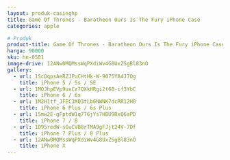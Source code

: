 ```yaml
---
layout: produk-casinghp
title: Game Of Thrones - Baratheon Ours Is The Fury iPhone Case
categories: apple

# Produk
product-title: Game Of Thrones - Baratheon Ours Is The Fury iPhone Case
harga: 90000
sku: hn-0501
image-drive: 12ANw0MQMssWqPXdiWv4G8UxZSgBl83nO
gallery:
  - url: 1ScOqpsAeRZJPuCHtHk-W-9075YA4J7Og
    title: iPhone 5 / 5s / SE
  - url: 1MOJhpEVp9uxCz7QXkHRgi2t68-if3YbC
    title: iPhone 6 / 6s
  - url: 1M2H1tf_JFEC3XQ3tLb6NWNK7dcRR12H8
    title: iPhone 6 Plus / 6s Plus
  - url: 15mw2E-gFptdW1q776jYs7HBU9RxQ6aPD
    title: iPhone 7 / 8
  - url: 1D95redW-sGuCVB8rTMA9gFJjt24V-7Df
    title: iPhone 7 Plus / 8 Plus
  - url: 12ANw0MQMssWqPXdiWv4G8UxZSgBl83nO
    title: iPhone X
---
```

